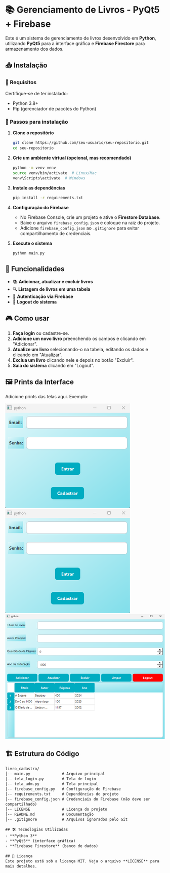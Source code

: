 # 📚 Gerenciamento de Livros - PyQt5 + Firebase

Este é um sistema de gerenciamento de livros desenvolvido em **Python**, utilizando **PyQt5** para a interface gráfica e **Firebase Firestore** para armazenamento dos dados.

## 📥 Instalação

### 🔧 Requisitos
Certifique-se de ter instalado:
- Python 3.8+
- Pip (gerenciador de pacotes do Python)

### 📌 Passos para instalação
1. **Clone o repositório**
   ```sh
   git clone https://github.com/seu-usuario/seu-repositorio.git
   cd seu-repositorio
   ```

2. **Crie um ambiente virtual (opcional, mas recomendado)**
   ```sh
   python -m venv venv
   source venv/bin/activate  # Linux/Mac
   venv\Scripts\activate  # Windows
   ```

3. **Instale as dependências**
   ```sh
   pip install -r requirements.txt
   ```

4. **Configuração do Firebase**
   - No Firebase Console, crie um projeto e ative o **Firestore Database**.
   - Baixe o arquivo `firebase_config.json` e coloque na raiz do projeto.
   - Adicione `firebase_config.json` ao `.gitignore` para evitar compartilhamento de credenciais.

5. **Execute o sistema**
   ```sh
   python main.py
   ```

## 🚀 Funcionalidades
- 📚 **Adicionar, atualizar e excluir livros**
- 🔍 **Listagem de livros em uma tabela**
- 🔑 **Autenticação via Firebase**
- 🚪 **Logout do sistema**

## 🎮 Como usar
1. **Faça login** ou cadastre-se.
2. **Adicione um novo livro** preenchendo os campos e clicando em "Adicionar".
3. **Atualize um livro** selecionando-o na tabela, editando os dados e clicando em "Atualizar".
4. **Exclua um livro** clicando nele e depois no botão "Excluir".
5. **Saia do sistema** clicando em "Logout".

## 🖼️ Prints da Interface
Adicione prints das telas aqui. Exemplo:

![Tela de Login](assets/tela_login.png)
![Tela de Cadastro](assets/tela_login.png)
![Tela Principal](assets/tela_adm.png)

## 🏗️ Estrutura do Código
```
livro_cadastro/
│-- main.py              # Arquivo principal
│-- tela_login.py        # Tela de login
│-- tela_adm.py          # Tela principal
│-- firebase_config.py   # Configuração do Firebase
│-- requirements.txt     # Dependências do projeto
│-- firebase_config.json # Credenciais do Firebase (não deve ser compartilhado)
│-- LICENSE              # Licença do projeto
│-- README.md            # Documentação
│-- .gitignore           # Arquivos ignorados pelo Git

## 🛠️ Tecnologias Utilizadas
- **Python 3**
- **PyQt5** (interface gráfica)
- **Firebase Firestore** (banco de dados)

## 📄 Licença
Este projeto está sob a licença MIT. Veja o arquivo **LICENSE** para mais detalhes.
